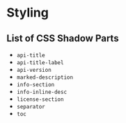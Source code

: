 # Styling

## List of CSS Shadow Parts
 
- `api-title`
- `api-title-label`
- `api-version`
- `marked-description`
- `info-section`
- `info-inline-desc`
- `license-section`
- `separator`
- `toc`